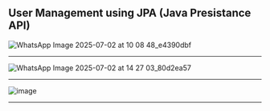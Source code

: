 ## User Management using JPA (Java Presistance API)



![WhatsApp Image 2025-07-02 at 10 08 48_e4390dbf](https://github.com/user-attachments/assets/08dbaf74-b1a5-4a34-b453-b5947d7793d0)

---
![WhatsApp Image 2025-07-02 at 14 27 03_80d2ea57](https://github.com/user-attachments/assets/eb4cd345-85c9-4af0-8c1c-d0fc1a3f866f)

---
![image](https://github.com/user-attachments/assets/cc8e8733-d865-4ec9-9105-4694d3ce07e1)

---
